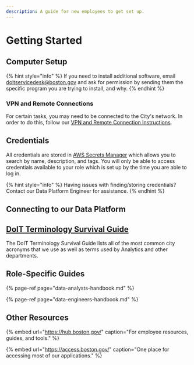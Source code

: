 ```yaml
---
description: A guide for new employees to get set up.
---
```


# Getting Started

## Computer Setup

{% hint style="info" %}
If you need to install additional software, email [doitservicedesk@boston.gov](mailto:doitservicedesk@boston.gov) and ask for permission by sending them the specific program you are trying to install, and why.
{% endhint %}

### VPN and Remote Connections

For certain tasks, you may need to be connected to the City's network. In order to do this, follow our [VPN and Remote Connection Instructions](https://docs.google.com/document/d/1PRT5CnT9ugjEDVzB43GHc0YT3HWcOobQHpMybkqdFfE/edit#).

## Credentials

All credentials are stored in [AWS Secrets Manager](https://console.aws.amazon.com/secretsmanager/home?region=us-east-1#/listSecrets) which allows you to search by name, description, and tags. You will only be able to access credentials available to your role which is set up by the time you are able to log in.

{% hint style="info" %}
Having issues with finding/storing credentials? Contact our Data Platform Engineer for assistance.
{% endhint %}

## Connecting to our Data Platform

## [DoIT Terminology Survival Guide](https://drive.google.com/file/d/0B_9uYLGuZscpNUlHZWZoLVNUb0h2U0E2UUhMX2F4Yms2enpr/view)

The DoIT Terminology Survival Guide lists all of the most common city acronyms that we use as well as terms used by Analytics and other departments.

## Role-Specific Guides

{% page-ref page="data-analysts-handbook.md" %}

{% page-ref page="data-engineers-handbook.md" %}

## Other Resources

{% embed url="https://hub.boston.gov/" caption="For employee resources, guides, and tools." %}

{% embed url="https://access.boston.gov/" caption="One place for accessing most of our applications." %}



